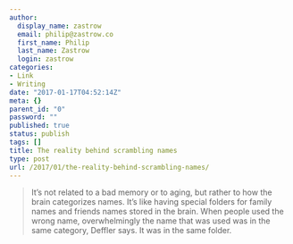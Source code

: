 ```yaml
---
author:
  display_name: zastrow
  email: philip@zastrow.co
  first_name: Philip
  last_name: Zastrow
  login: zastrow
categories:
- Link
- Writing
date: "2017-01-17T04:52:14Z"
meta: {}
parent_id: "0"
password: ""
published: true
status: publish
tags: []
title: The reality behind scrambling names
type: post
url: /2017/01/the-reality-behind-scrambling-names/
---
```

<blockquote>
<p>It’s not related to a bad memory or to aging, but rather to how the brain categorizes names. It’s like having special folders for family names and friends names stored in the brain. When people used the wrong name, overwhelmingly the name that was used was in the same category, Deffler says. It was in the same folder.</p>
</blockquote>
